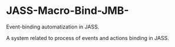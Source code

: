 # JASS-Macro-Bind-JMB-
Event-binding automatization in JASS.

A system related to process of events and actions binding in JASS.
